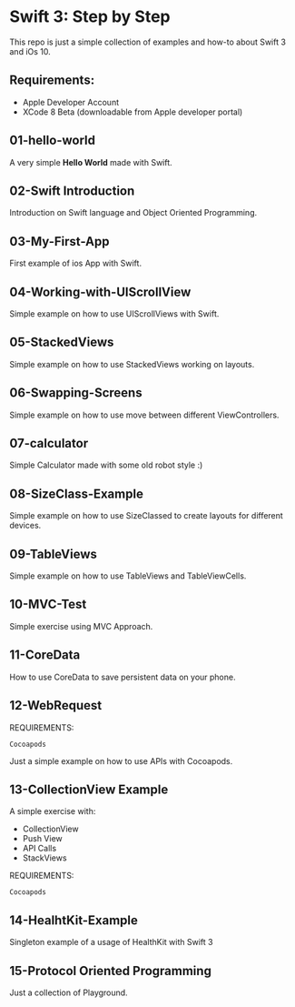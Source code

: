 # Swift 3: Step by Step

This repo is just a simple collection of examples and how-to about Swift 3 and iOs 10.

## Requirements:

* Apple Developer Account
* XCode 8 Beta (downloadable from Apple developer portal)


## 01-hello-world

A very simple **Hello World** made with Swift.

## 02-Swift Introduction

Introduction on Swift language and Object Oriented Programming.

## 03-My-First-App

First example of ios App with Swift.

## 04-Working-with-UIScrollView

Simple example on how to use UIScrollViews with Swift.

## 05-StackedViews

Simple example on how to use StackedViews working on layouts.

## 06-Swapping-Screens

Simple example on how to use move between different ViewControllers.

## 07-calculator

Simple Calculator made with some old robot style :)

## 08-SizeClass-Example

Simple example on how to use SizeClassed to create layouts for different devices.

## 09-TableViews

Simple example on how to use TableViews and TableViewCells.

## 10-MVC-Test

Simple exercise using MVC Approach.

## 11-CoreData

How to use CoreData to save persistent data on your phone.

## 12-WebRequest

REQUIREMENTS: 

    Cocoapods

Just a simple example on how to use APIs with Cocoapods.


## 13-CollectionView Example

A simple exercise with:

* CollectionView
* Push View
* API Calls
* StackViews

REQUIREMENTS:

    Cocoapods

## 14-HealhtKit-Example

Singleton example of a usage of HealthKit with Swift 3


## 15-Protocol Oriented Programming

Just a collection of Playground.

